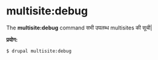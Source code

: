 # multisite:debug
The **multisite:debug** command सभी उपलब्ध multisites की सूची|

**प्रयोग:**
```
$ drupal multisite:debug 
```
